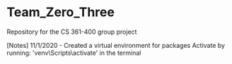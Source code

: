 # Team_Zero_Three
Repository for the CS 361-400 group project

[Notes]
    11/1/2020 - Created a virtual environment for packages
        Activate by running: 'venv\Scripts\activate' in the terminal